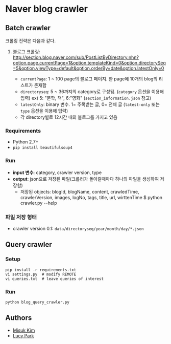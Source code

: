 # Naver blog crawler

## Batch crawler

크롤링 전략은 다음과 같다.

1. 블로그 크롤링: http://section.blog.naver.com/sub/PostListByDirectory.nhn?option.page.currentPage=1&option.templateKind=0&option.directorySeq=5&option.viewType=default&option.orderBy=date&option.latestOnly=0
    - `currentPage`: 1 ~ 100 page의 블로그 페이지. 한 page에 10개의 blog의 리스트가 존재함
    - `directoryseq`: 5 ~ 36까지의 category로 구성됨. (`category` 옵션을 이용해 입력)
        ex) 5: "문학, 책", 6:"영화" (`section_information.json` 참고)
    - `latestOnly`: binary 변수. 1= 주목받는 글, 0= 전체 글 (`latest-only` 또는 `type` 옵션을 이용해 입력)
    
    * 각 directory별로 12시간 내의 블로그를 가지고 있음 

### Requirements

- Python 2.7+
- `pip install beautifulsoup4`

### Run

- **input 변수**: category, crawler version, type
- **output**: json으로 저장된 파일(크롤러가 돌아갈때마다 하나의 파일을 생성하여 저장함)
	- 저장된 objects: blogId, blogName, content, crawledTime, crawlerVersion, images, logNo, tags, title, url, wirttenTime
    $ python crawler.py --help

### 파일 저장 형태

- crawler version 0.1: `data/directoryseq/year/month/day/*.json`

## Query crawler

### Setup

    pip install -r requirements.txt
    vi settings.py  # modify REMOTE
    vi queries.txt  # leave queries of interest

### Run

    python blog_query_crawler.py

## Authors

- [Misuk Kim](http://github.com/misuke88)
- [Lucy Park](http://github.com/e9t)
